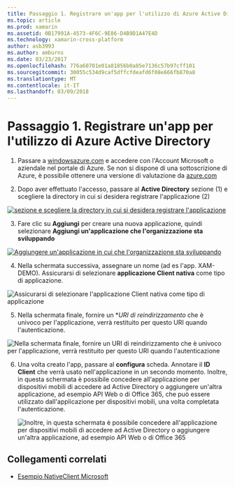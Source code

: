 ```yaml
---
title: Passaggio 1. Registrare un'app per l'utilizzo di Azure Active Directory
ms.topic: article
ms.prod: xamarin
ms.assetid: 0B17991A-4573-4F6C-9E86-D4B9D1A47E4D
ms.technology: xamarin-cross-platform
author: asb3993
ms.author: amburns
ms.date: 03/23/2017
ms.openlocfilehash: 776a60701e01a81856b0a85e7136c57b97cff101
ms.sourcegitcommit: 30055c534d9caf5dffcfdeafd6f08e666fb870a8
ms.translationtype: MT
ms.contentlocale: it-IT
ms.lasthandoff: 03/09/2018
---
```

# <a name="step-1-register-an-app-to-use-azure-active-directory"></a>Passaggio 1. Registrare un'app per l'utilizzo di Azure Active Directory

1. Passare a [windowsazure.com](https://manage.windowsazure.com) e accedere con l'Account Microsoft o aziendale nel portale di Azure. Se non si dispone di una sottoscrizione di Azure, è possibile ottenere una versione di valutazione da [azure.com](http://www.azure.com)

2. Dopo aver effettuato l'accesso, passare al **Active Directory** sezione (1) e scegliere la directory in cui si desidera registrare l'applicazione (2)

  [ ![](register-images/01.-active-directory-in-azure-portal-sml.jpg "sezione e scegliere la directory in cui si desidera registrare l'applicazione")](register-images/01.-active-directory-in-azure-portal.jpg#lightbox)

3. Fare clic su **Aggiungi** per creare una nuova applicazione, quindi selezionare **Aggiungi un'applicazione che l'organizzazione sta sviluppando**

  [ ![](register-images/02.-add-new-application-sml.jpg "Aggiungere un'applicazione in cui che l'organizzazione sta sviluppando")](register-images/02.-add-new-application.jpg#lightbox)

4. Nella schermata successiva, assegnare un nome (ad es l'app. XAM-DEMO).
  Assicurarsi di selezionare **applicazione Client nativa** come tipo di applicazione.

  ![](register-images/03.-app-name.jpg "Assicurarsi di selezionare l'applicazione Client nativa come tipo di applicazione")

5. Nella schermata finale, fornire un **URI di reindirizzamento* che è univoco per l'applicazione, verrà restituito per questo URI quando l'autenticazione.

  ![](register-images/04.-app-redirect.jpg "Nella schermata finale, fornire un URI di reindirizzamento che è univoco per l'applicazione, verrà restituito per questo URI quando l'autenticazione")

6. Una volta creato l'app, passare al **configura** scheda. Annotare il **ID Client** che verrà usato nell'applicazione in un secondo momento. Inoltre, in questa schermata è possibile concedere all'applicazione per dispositivi mobili di accedere ad Active Directory o aggiungere un'altra applicazione, ad esempio API Web o di Office 365, che può essere utilizzato dall'applicazione per dispositivi mobili, una volta completata l'autenticazione.

    ![](register-images/05.-configure.jpg "Inoltre, in questa schermata è possibile concedere all'applicazione per dispositivi mobili di accedere ad Active Directory o aggiungere un'altra applicazione, ad esempio API Web o di Office 365")



## <a name="related-links"></a>Collegamenti correlati

- [Esempio NativeClient Microsoft](https://github.com/AzureADSamples/NativeClient-MultiTarget-DotNet)
